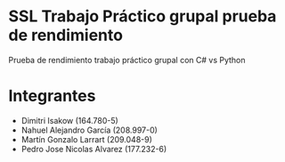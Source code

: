 # SSL Trabajo Práctico grupal prueba de rendimiento 
Prueba de rendimiento trabajo práctico grupal con C# vs Python

# Integrantes

- Dimitri Isakow (164.780-5)
- Nahuel Alejandro García (208.997-0)
- Martín Gonzalo Larrart (209.048-9)
- Pedro Jose Nicolas Alvarez (177.232-6)
